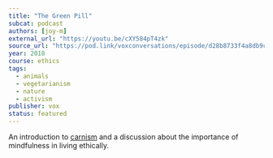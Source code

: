 ```yaml
---
title: "The Green Pill"
subcat: podcast
authors: [joy-m]
external_url: "https://youtu.be/cXY584pT4zk"
source_url: "https://pod.link/voxconversations/episode/d28b8733f4a8db9c1d596e483fe79dc8"
year: 2018
course: ethics
tags:
  - animals
  - vegetarianism
  - nature
  - activism
publisher: vox
status: featured
---
```


An introduction to [carnism](https://carnism.org/carnism/) and a discussion about the importance of mindfulness in living ethically.
